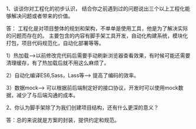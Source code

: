 1、谈谈你对工程化的初步认识， 结合你之前遇到过的问题说出三个以上工程化能够解决问题或者带来的价值。

答：
工程化是对项目整体的规划和架构，不单单是使用工具，他是为了解决实际的问题而存在的。
主要包含的内容有脚手架工具开发，自动化构建系统，模块化打包，项目代码规范化，自动化部署等等。

1）热加载-->以前修改完代码后需要手动刷新浏览器查看效果，有时候可能还需要清理缓存，有了热加载后就不用这么麻烦了。

2）自动化编译ES6,Sass，Lass等--> 提高了编码的效率。

3）数据mock--> 可以根据前后端制定好的接口协议，开发时可以使用mock数据，减少了与后端沟通的成本。

2、你认为脚手架除了为我们创建项目结构，还有什么更深的意义？

答：总的来说就是方案的封装，提供约定和规范。

